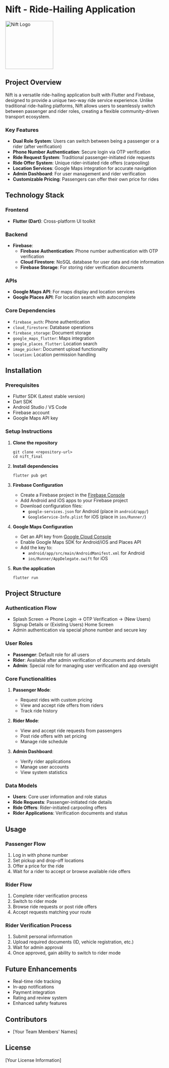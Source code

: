 # Nift - Ride-Hailing Application

<img src="assets/logo/nift_logo.png" alt="Nift Logo" width="150"/>

## Project Overview

Nift is a versatile ride-hailing application built with Flutter and Firebase, designed to provide a unique two-way ride service experience. Unlike traditional ride-hailing platforms, Nift allows users to seamlessly switch between passenger and rider roles, creating a flexible community-driven transport ecosystem.

### Key Features

- **Dual Role System**: Users can switch between being a passenger or a rider (after verification)
- **Phone Number Authentication**: Secure login via OTP verification
- **Ride Request System**: Traditional passenger-initiated ride requests
- **Ride Offer System**: Unique rider-initiated ride offers (carpooling)
- **Location Services**: Google Maps integration for accurate navigation
- **Admin Dashboard**: For user management and rider verification
- **Customizable Pricing**: Passengers can offer their own price for rides

## Technology Stack

### Frontend
- **Flutter (Dart)**: Cross-platform UI toolkit

### Backend
- **Firebase**:
  - **Firebase Authentication**: Phone number authentication with OTP verification
  - **Cloud Firestore**: NoSQL database for user data and ride information
  - **Firebase Storage**: For storing rider verification documents

### APIs
- **Google Maps API**: For maps display and location services
- **Google Places API**: For location search with autocomplete

### Core Dependencies
- `firebase_auth`: Phone authentication
- `cloud_firestore`: Database operations
- `firebase_storage`: Document storage
- `google_maps_flutter`: Maps integration
- `google_places_flutter`: Location search
- `image_picker`: Document upload functionality
- `location`: Location permission handling

## Installation

### Prerequisites
- Flutter SDK (Latest stable version)
- Dart SDK
- Android Studio / VS Code
- Firebase account
- Google Maps API key

### Setup Instructions

1. **Clone the repository**
   ```
   git clone <repository-url>
   cd nift_final
   ```

2. **Install dependencies**
   ```
   flutter pub get
   ```

3. **Firebase Configuration**
   - Create a Firebase project in the [Firebase Console](https://console.firebase.google.com/)
   - Add Android and iOS apps to your Firebase project
   - Download configuration files:
     - `google-services.json` for Android (place in `android/app/`)
     - `GoogleService-Info.plist` for iOS (place in `ios/Runner/`)

4. **Google Maps Configuration**
   - Get an API key from [Google Cloud Console](https://console.cloud.google.com/)
   - Enable Google Maps SDK for Android/iOS and Places API
   - Add the key to:
     - `android/app/src/main/AndroidManifest.xml` for Android
     - `ios/Runner/AppDelegate.swift` for iOS

5. **Run the application**
   ```
   flutter run
   ```

## Project Structure

### Authentication Flow
- Splash Screen → Phone Login → OTP Verification → (New Users) Signup Details or (Existing Users) Home Screen
- Admin authentication via special phone number and secure key

### User Roles
- **Passenger**: Default role for all users
- **Rider**: Available after admin verification of documents and details
- **Admin**: Special role for managing user verification and app oversight

### Core Functionalities
1. **Passenger Mode**:
   - Request rides with custom pricing
   - View and accept ride offers from riders
   - Track ride history

2. **Rider Mode**:
   - View and accept ride requests from passengers
   - Post ride offers with set pricing
   - Manage ride schedule

3. **Admin Dashboard**:
   - Verify rider applications
   - Manage user accounts
   - View system statistics

### Data Models
- **Users**: Core user information and role status
- **Ride Requests**: Passenger-initiated ride details
- **Ride Offers**: Rider-initiated carpooling offers
- **Rider Applications**: Verification documents and status

## Usage

### Passenger Flow
1. Log in with phone number
2. Set pickup and drop-off locations
3. Offer a price for the ride
4. Wait for a rider to accept or browse available ride offers

### Rider Flow
1. Complete rider verification process
2. Switch to rider mode
3. Browse ride requests or post ride offers
4. Accept requests matching your route

### Rider Verification Process
1. Submit personal information
2. Upload required documents (ID, vehicle registration, etc.)
3. Wait for admin approval
4. Once approved, gain ability to switch to rider mode

## Future Enhancements
- Real-time ride tracking
- In-app notifications
- Payment integration
- Rating and review system
- Enhanced safety features

## Contributors
- [Your Team Members' Names]

## License
[Your License Information]
